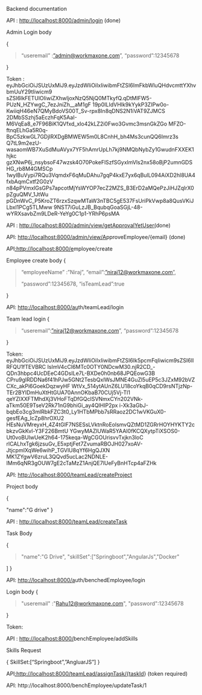 Backend documentation

API :
[<u>http://localhost:8000/admin/login</u>](http://localhost:8000/admin/login)
(done)

Admin Login body

{

> “useremail”
> :[”<u>admin@workmaxone.com</u>](mailto:admin@workmaxone.com)”,
> “password”:12345678

}

Token :
eyJhbGciOiJSUzUxMiJ9.eyJzdWIiOiIxIiwibmFtZSI6ImFkbWluQHdvcmttYXhvbmUuY29tIiwicm9
sZSI6IkFETUlOIiwiZXhwIjoxNzQ5NjQ0MTkyfQ.qDtMlFW5-PUzN_HZYwgC_7ezJniZh\_\_aM1gF
19p0ILIdVHIk9kYykP3ZIPw0o-KwiiqH46eN7QMyBdoVS00T_Sv-rpx8In8qDNS2N1iVAT9ZJMCS
2DMbSSzhj5aEczhFqK5AaI-M6VqEa8_e7F96BiK1QVfxd_xIo42kLZ2i0Fwo3Gvmc3msnGkZGo
MFZO-ftnqELhGa5R0q-BpC5zkwGL7GDjIRXDgBMWEW5m0L8CnhH_bh4Ms3cunQQ6Imrz3s
Q7tL9m2ezU-wasaomWB7XuSdMuAVyx7YF5hAmrUpLh7kj9NMQbNybZy1GwudnFXXEK1hjkc
gzXNwP6j_nsybsoF47wzsk4O70PokeFlSzfSGyxlmVls2nx58oBjP2umnGDSHG_rb8M4GMSCp
1wyIBuVypi7RQu3VqmdxF6qMuDAhu7gqP4kxE7yx6qBulL094AiXD2hl8UA4fxbAqmCxtf2G0zV
n84pPVmxlGsGPs7apcotMjYsWYOP7ecZ2MZS_B3ErD2aMQePzJiHJZqlrX0pZguQMV_1JtWu
pGDnWvC_P5KroZT6rzxSzqwMTaW3nTBC5gE537FsUriPkVwp8a8QusVKiJLbxI1PCg5TLMww
9NST7iGuLzJB_BqubqGoaSGjL-48-wYRXsavbZm9LDeR-YeYg0C1p1-YRhP6psMA

API :
[<u>http://localhost:8000/admin/view</u>/<u>getApprovalYetUser</u>](http://localhost:8000/admin/view/getApprovalYetUser)<u>(</u>done)

API:
<u>[http://localhost:8000/admin/view/](http://localhost:8000/admin/view/getApprovalYetUser)A</u>pproveEmployee/{email}
(done)

API<u>[:http://localhost:8000/](http://localhost:8000/admin/view/getApprovalYetUser)e</u>mployee/create

Employee create body {

> “employeeName” :”Niraj”,
> “email”:<u>[”niraj12@workmaxone.com](mailto:niraj12@workmaxone.com)”</u>,
>
> “password”:12345678, “isTeamLead”:true

}

API:
<u>[http://localhost:8000/a](http://localhost:8000/admin/view/getApprovalYetUser)u</u>th/teamLead/login

Team lead login {

> “useremail”:[”<u>niraj12@workmaxone.com</u>](mailto:niraj12@workmaxone.com)”,
> “password”:12345678

}

Token:
eyJhbGciOiJSUzUxMiJ9.eyJzdWIiOiIxIiwibmFtZSI6Ik5pcmFqIiwicm9sZSI6IlRFQU1fTEVBRC
IsImV4cCI6MTc0OTY0NDcwM30.njR2CD\_-QDn3hbpc4UcDEeC4GDsILe7L-BXDe0h0nb68JPQEowG3B
CPru9gIRDDNa6f41hPJw5GNt2TesbQxlWsJMNE4GuZl5uEP5c3JZxM92bVZCXc_akPi6GoekDqzwyHF
WtVx_514ytAUnZ6LU18coYkqB0qCD9rsNTjzNp-TEr2BYIDmHuXtHtGUA70AnnOKbaB70CUj5Vj-Tl1
qeYZlXXFTMhdXj3VHoFTqDfGQcISVNmxCYn202VNk-aTkm50E9TseV2Rk71nG9bhiGi_ay4QIHIP2px
i-Xk3aGbJ-bqbEo3cg3mlRbkFZC3t0_Ly1HTbMPbb7sRRaoz2DC1wVKGuX0-gesfEAg_IcZp8hrOXU2
HEsNuVMreyxH_4Z4tGlF7NSESsLVktnRoEolsmvQZtMD1ZGRrHOYHYKTY2cbkzvGkKvl-Y3F226BmtU
YGwyMAZlUWaR5YAAI0fKCQXytpTiXSOS0-Ut0voBUlwUeK2h64-175keqa-WgCGOUrisvvTxjkn3loC
rlCALhxTgk6jzsuGv_E5xptjFet7ZvumaRBOJH027xoAV-JtjcpmIXqWe6wihP_TGVlU8qYf6HgQJXN
MK1ZYgwV6zruL3QQvd5ucLac2NDNLE-IMm6qNR3gOUW7gE2cTaMzZ1AnjQE7lUeFyBnHTcp4aFZHk

API:
[<u>http://localhost:8000/teamLead/createProject</u>](http://localhost:8000/teamLead/createProject)

Project body

{

"name":"G drive" }

API :
[<u>http://localhost:8000/teamLead/createTask</u>](http://localhost:8000/teamLead/createTask)

Task Body

{

> "name":"G Drive", "skillSet":\["Springboot","AngularJs","Docker"

\] }

API:
<u>[http://localhost:8000/](http://localhost:8000/teamLead/createProject)a</u>uth/benchedEmployee/login

Login body {

> "useremail" :"Rahu12@workmaxone.com", "password":12345678

}

Token:

API :
[<u>http://localhost:8000/</u>](http://localhost:8000/teamLead/createProject)benchEmployee/addSkills

Skills Request

{ SkillSet:\[“Springboot”,”AngluarJS”\] }

API[<u>:http://localhost:8000/teamLead/assignTask/{taskId</u>](http://localhost:8000/teamLead/assignTask/%7BtaskId)}
(token required)

API: http://localhost:8000/benchEmployee/updateTask/1
